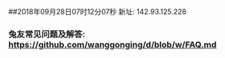 ##2018年09月28日07时12分07秒 新址: 142.93.125.228
### 兔友常见问题及解答: https://github.com/wanggonging/d/blob/w/FAQ.md
